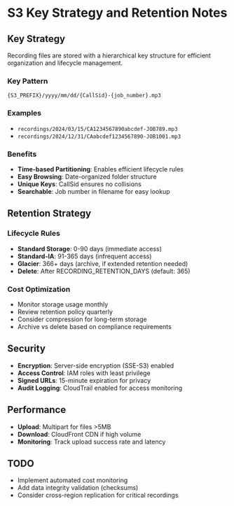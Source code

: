 # S3 Key Strategy and Retention Notes

## Key Strategy
Recording files are stored with a hierarchical key structure for efficient organization and lifecycle management.

### Key Pattern
```
{S3_PREFIX}/yyyy/mm/dd/{CallSid}-{job_number}.mp3
```

### Examples
- `recordings/2024/03/15/CA1234567890abcdef-JOB789.mp3`
- `recordings/2024/12/31/CAabcdef1234567890-JOB1001.mp3`

### Benefits
- **Time-based Partitioning**: Enables efficient lifecycle rules
- **Easy Browsing**: Date-organized folder structure
- **Unique Keys**: CallSid ensures no collisions
- **Searchable**: Job number in filename for easy lookup

## Retention Strategy

### Lifecycle Rules
- **Standard Storage**: 0-90 days (immediate access)
- **Standard-IA**: 91-365 days (infrequent access)
- **Glacier**: 366+ days (archive, if extended retention needed)
- **Delete**: After RECORDING_RETENTION_DAYS (default: 365)

### Cost Optimization
- Monitor storage usage monthly
- Review retention policy quarterly
- Consider compression for long-term storage
- Archive vs delete based on compliance requirements

## Security
- **Encryption**: Server-side encryption (SSE-S3) enabled
- **Access Control**: IAM roles with least privilege
- **Signed URLs**: 15-minute expiration for privacy
- **Audit Logging**: CloudTrail enabled for access monitoring

## Performance
- **Upload**: Multipart for files >5MB
- **Download**: CloudFront CDN if high volume
- **Monitoring**: Track upload success rate and latency

## TODO
- Implement automated cost monitoring
- Add data integrity validation (checksums)
- Consider cross-region replication for critical recordings
